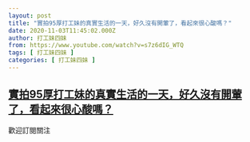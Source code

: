 ```yaml
---
layout: post
title: "實拍95厚打工妹的真實生活的一天，好久沒有開葷了，看起來很心酸嗎？"
date: 2020-11-03T11:45:02.000Z
author: 打工妹四妹
from: https://www.youtube.com/watch?v=s7z6dIG_WTQ
tags: [ 打工妹四妹 ]
categories: [ 打工妹四妹 ]
---
```

<!--1604403902000-->
[實拍95厚打工妹的真實生活的一天，好久沒有開葷了，看起來很心酸嗎？](https://www.youtube.com/watch?v=s7z6dIG_WTQ)
------

<div>
歡迎訂閱關注
</div>
